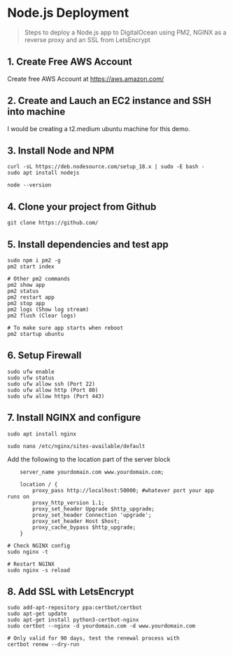 # Node.js Deployment

> Steps to deploy a Node.js app to DigitalOcean using PM2, NGINX as a reverse proxy and an SSL from LetsEncrypt

## 1. Create Free AWS Account
Create free AWS Account at https://aws.amazon.com/

## 2. Create and Lauch an EC2 instance and SSH into machine
I would be creating a t2.medium ubuntu machine for this demo.

## 3. Install Node and NPM
```
curl -sL https://deb.nodesource.com/setup_18.x | sudo -E bash -
sudo apt install nodejs

node --version
```

## 4. Clone your project from Github
```
git clone https://github.com/
```

## 5. Install dependencies and test app
```
sudo npm i pm2 -g
pm2 start index

# Other pm2 commands
pm2 show app
pm2 status
pm2 restart app
pm2 stop app
pm2 logs (Show log stream)
pm2 flush (Clear logs)

# To make sure app starts when reboot
pm2 startup ubuntu
```

## 6. Setup Firewall
```
sudo ufw enable
sudo ufw status
sudo ufw allow ssh (Port 22)
sudo ufw allow http (Port 80)
sudo ufw allow https (Port 443)
```

## 7. Install NGINX and configure
```
sudo apt install nginx

sudo nano /etc/nginx/sites-available/default
```
Add the following to the location part of the server block
```
    server_name yourdomain.com www.yourdomain.com;

    location / {
        proxy_pass http://localhost:50000; #whatever port your app runs on
        proxy_http_version 1.1;
        proxy_set_header Upgrade $http_upgrade;
        proxy_set_header Connection 'upgrade';
        proxy_set_header Host $host;
        proxy_cache_bypass $http_upgrade;
    }
```
```
# Check NGINX config
sudo nginx -t

# Restart NGINX
sudo nginx -s reload
```

## 8. Add SSL with LetsEncrypt
```
sudo add-apt-repository ppa:certbot/certbot
sudo apt-get update
sudo apt-get install python3-certbot-nginx
sudo certbot --nginx -d yourdomain.com -d www.yourdomain.com

# Only valid for 90 days, test the renewal process with
certbot renew --dry-run
```
